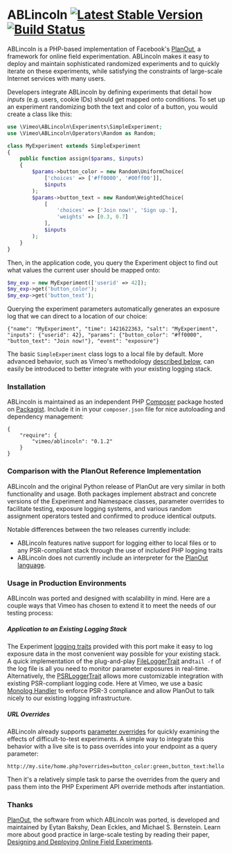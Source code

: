 # ABLincoln [![Latest Stable Version][version image]][packagist link] [![Build Status][build image]][build link]

[version image]: https://poser.pugx.org/vimeo/ablincoln/v/stable.svg
[packagist link]: https://packagist.org/packages/vimeo/ablincoln
[build image]: https://travis-ci.org/vimeo/ABLincoln.svg?branch=master
[build link]: https://travis-ci.org/vimeo/ABLincoln

ABLincoln is a PHP-based implementation of Facebook's [PlanOut], a framework
for online field experimentation. ABLincoln makes it easy to deploy and
maintain sophisticated randomized experiments and to quickly iterate on these
experiments, while satisfying the constraints of large-scale Internet services
with many users.

[PlanOut]: http://facebook.github.io/planout/

Developers integrate ABLincoln by defining experiments that detail how _inputs_
(e.g. users, cookie IDs) should get mapped onto conditions. To set up an
experiment randomizing both the text and color of a button, you would create a
class like this:

```php
use \Vimeo\ABLincoln\Experiments\SimpleExperiment;
use \Vimeo\ABLincoln\Operators\Random as Random;

class MyExperiment extends SimpleExperiment
{
    public function assign($params, $inputs)
    {
        $params->button_color = new Random\UniformChoice(
            ['choices' => ['#ff0000', '#00ff00']],
            $inputs
        );
        $params->button_text = new Random\WeightedChoice(
            [
                'choices' => ['Join now!', 'Sign up.'],
                'weights' => [0.3, 0.7]
            ],
            $inputs
        );
    }
}
```

Then, in the application code, you query the Experiment object to find out what
values the current user should be mapped onto:

```php
$my_exp = new MyExperiment(['userid' => 42]);
$my_exp->get('button_color');
$my_exp->get('button_text');
```

Querying the experiment parameters automatically generates an exposure log that
we can direct to a location of our choice:

```
{"name": "MyExperiment", "time": 1421622363, "salt": "MyExperiment", "inputs": {"userid": 42}, "params": {"button_color": "#ff0000", "button_text": "Join now!"}, "event": "exposure"}
```

The basic `SimpleExperiment` class logs to a local file by default. More
advanced behavior, such as Vimeo's methodology [described below][logging], can
easily be introduced to better integrate with your existing logging stack.

[logging]: #application-to-an-existing-logging-stack

### Installation

ABLincoln is maintained as an independent PHP [Composer][] package hosted on
[Packagist][]. Include it in in your `composer.json` file for nice autoloading
and dependency management:

```
{
    "require": {
        "vimeo/ablincoln": "0.1.2"
    }
}
```

[Composer]: https://getcomposer.org/
[Packagist]: https://packagist.org/packages/vimeo/ablincoln

### Comparison with the PlanOut Reference Implementation

ABLincoln and the original Python release of PlanOut are very similar in both
functionality and usage. Both packages implement abstract and concrete versions
of the Experiment and Namespace classes, parameter overrides to facilitate
testing, exposure logging systems, and various random assignment operators
tested and confirmed to produce identical outputs.

Notable differences between the two releases currently include:
  - ABLincoln features native support for logging either to local files or
  to any PSR-compliant stack through the use of included PHP logging traits
  - ABLincoln does not currently include an interpreter for the
  [PlanOut language][].

[PlanOut language]: http://facebook.github.io/planout/docs/planout-language.html

### Usage in Production Environments

ABLincoln was ported and designed with scalability in mind. Here are a couple
ways that Vimeo has chosen to extend it to meet the needs of our testing
process:

##### Application to an Existing Logging Stack

The Experiment [logging traits][] provided with this port make it easy to log
exposure data in the most convenient way possible for your existing stack. A
quick implementation of the plug-and-play [FileLoggerTrait][] and`tail -f` of
the log file is all you need to monitor parameter exposures in real-time.
Alternatively, the [PSRLoggerTrait][] allows more customizable integration with
existing PSR-compliant logging code. Here at Vimeo, we use a basic
[Monolog Handler][] to enforce PSR-3 compliance and allow PlanOut to talk
nicely to our existing logging infrastructure.

[logging traits]: https://github.com/vimeo/ABLincoln/tree/master/src/Vimeo/ABLincoln/Experiments/Logging
[FileLoggerTrait]: src/Vimeo/ABLincoln/Experiments/Logging/FileLoggerTrait.php
[PSRLoggerTrait]: src/Vimeo/ABLincoln/Experiments/Logging/PSRLoggerTrait.php
[Monolog Handler]: https://github.com/Seldaek/monolog

##### URL Overrides

ABLincoln already supports [parameter overrides][] for quickly examining the
effects of difficult-to-test experiments. A simple way to integrate this
behavior with a live site is to pass overrides into your endpoint as a query
parameter:

```
http://my.site/home.php?overrides=button_color:green,button_text:hello
```

Then it's a relatively simple task to parse the overrides from the query and
pass them into the PHP Experiment API override methods after instantiation.

[parameter overrides]: http://facebook.github.io/planout/docs/testing.html

### Thanks

[PlanOut][], the software from which ABLincoln was ported, is developed and
maintained by Eytan Bakshy, Dean Eckles, and Michael S. Bernstein. Learn more
about good practice in large-scale testing by reading their paper,
[Designing and Deploying Online Field Experiments][PlanOut Paper].

[PlanOut]: https://github.com/facebook/planout
[PlanOut Paper]: http://www-personal.umich.edu/~ebakshy/planout.pdf